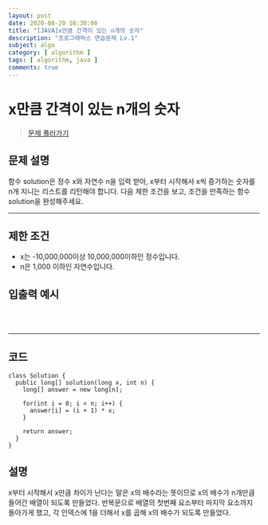 ```yaml
---
layout: post
date: 2020-08-20 16:30:00
title: "[JAVA]x만큼 간격이 있는 n개의 숫자"
description: "프로그래머스 연습문제 Lv.1"
subject: algo
category: [ algorithm ]
tags: [ algorithm, java ]
comments: true
---
```


# x만큼 간격이 있는 n개의 숫자

> [문제 풀러가기](programmers.co.kr/learn/courses/30/lessons/12954)

## 문제 설명
함수 solution은 정수 x와 자연수 n을 입력 받아, x부터 시작해서 x씩 증가하는 숫자를 n개 지니는 리스트를 리턴해야 합니다. 다음 제한 조건을 보고, 조건을 만족하는 함수 solution을 완성해주세요.

---

## 제한 조건
+ x는 -10,000,000이상 10,000,000이하인 정수입니다.
+ n은 1,000 이하인 자연수입니다.

## 입출력 예시

<span style="color:white">| x | n | answer |</span>
<span style="color:white">|----|---|---|</span>
<span style="color:white">| 2 | 5 | [2, 4, 6, 8, 10] |</span>
<span style="color:white">| 4 | 3 | [4, 8, 12] |</span>
<span style="color:white">| -4 | 2 | [-4, -8] |</span>

---

## 코드

```
class Solution {
  public long[] solution(long x, int n) {
    long[] answer = new long[n];

    for(int i = 0; i < n; i++) {
      answer[i] = (i + 1) * x;
    }

    return answer;
  }
}
```

## 설명

x부터 시작해서 x만큼 차이가 난다는 말은 x의 배수라는 뜻이므로 x의 배수가 n개만큼 들어간 배열이 되도록 만들었다.
반복문으로 배열의 첫번째 요소부터 마지막 요소까지 돌아가게 했고, 각 인덱스에 1을 더해서 x를 곱해 x의 배수가 되도록 만들었다.
